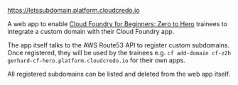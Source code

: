https://letssubdomain.platform.cloudcredo.io

A web app to enable [Cloud Foundry for Beginners: Zero to Hero](https://github.com/CloudCredo/training-cf-for-beginners)
trainees to integrate a custom domain with their Cloud Foundry app.

The app itself talks to the AWS Route53 API to register custom subdomains.
Once registered, they will be used by the trainees e.g.
`cf add-domain cf-z2h gerhard-cf-hero.platform.cloudcredo.io` for their own apps.

All registered subdomains can be listed and deleted from the web app itself.
